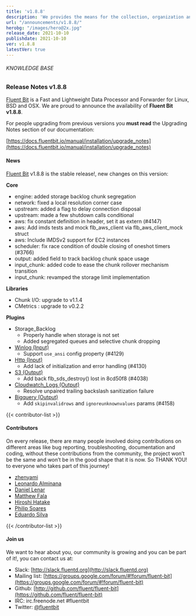 ```yaml
---
title: 'v1.8.8'
description: 'We provides the means for the collection, organization and computerized retrieval of knowledgeand Lightweight Data Forwarder for Linux, BSD and OSX. We are proud to announce the availability of Fluent Bit v1.8.8.'
url: "/announcements/v1.8.8/"
herobg: "/images/hero@2x.jpg"
release_date: 2021-10-10
publishdate: 2021-10-10
ver: v1.8.8
latestVer: true
---
```


###### KNOWLEDGE BASE

### Release Notes v1.8.8

[Fluent Bit](https://fluentbit.io) is a Fast and Lightweight Data Processor and Forwarder for Linux, BSD and OSX. We are proud to announce the availability of **Fluent Bit v1.8.8**.

For people upgrading from previous versions you **must read** the Upgrading Notes section of our documentation:

[https://docs.fluentbit.io/manual/installation/upgrade_notes](https://docs.fluentbit.io/manual/installation/upgrade_notes)

#### News

[Fluent Bit](https://fluentbit.io) v1.8.8 is the stable release!, new changes on this version:



**Core**

* engine: added storage backlog chunk segregation
* network: fixed a local resolution corner case
* upstream: added a flag to delay connection disposal
* upstream: made a few shutdown calls conditional
* aws: fix constant definition in header, set it as extern (#4147)
* aws: Add imds tests and mock flb_aws_client via flb_aws_client_mock struct
* aws: Include IMDSv2 support for EC2 instances
* scheduler: fix race condition of double closing of oneshot timers (#3766)
* output: added field to track backlog chunk space usage
* input_chunk: added code to ease the chunk rollover mechanism transition
* input_chunk: revamped the storage limit implementation



**Libraries**

* Chunk I/O: upgrade to v1.1.4
* CMetrics : upgrade to v0.2.2

**Plugins**

* Storage_Backlog
  * Properly handle when storage is not set
  * Added segregated queues and selective chunk dropping
* [Winlog (Input)](https://docs.fluentbit.io/manual/pipeline/inputs/winlog/)
  * Support `use_ansi` config property (#4129)
* [Http (Input)](https://docs.fluentbit.io/manual/pipeline/inputs/http/)
  * Add lack of initialization and error handling (#4130)
* [S3 (Output)](https://docs.fluentbit.io/manual/pipeline/outputs/s3/)
  * Add back flb_sds_destroy() lost in 8cd50f8 (#4038)
* [Cloudwatch_Logs (Output)](https://docs.fluentbit.io/manual/pipeline/outputs/cloudwatch_logs/)
  * Resolve unpaired trailing backslash sanitization failure
* [Bigquery (Output)](https://docs.fluentbit.io/manual/pipeline/outputs/bigquery/)
  * Add `skipinvalidrows` and `ignoreunknownvalues` params (#4158)



{{< contributor-list >}}

#### Contributors

On every release, there are many people involved doing contributions on different areas like bug reporting, troubleshooting, documentation and coding, without these contributions from the community, the project won’t be the same and won’t be in the good shape that it is now. So THANK YOU! to everyone who takes part of this journey!

* [zhenyami](https://github.com/zhenyami)
* [Leonardo Alminana](https://github.com/leonardo-albertovich)
* [Daniel Lenar](https://github.com/danlenar)
* [Matthew Fala](https://github.com/matthewfala)
* [Hiroshi Hatake](https://github.com/cosmo0920)
* [Philip Soares](https://github.com/psoaresgit)
* [Eduardo Silva](https://github.com/edsiper)

{{< /contributor-list >}}

#### Join us

We want to hear about you, our community is growing and you can be part of it!, you can contact us at:

* Slack: [http://slack.fluentd.org](http://slack.fluentd.org)
* Mailing list: [https://groups.google.com/forum/#!forum/fluent-bit](https://groups.google.com/forum/#!forum/fluent-bit)
* Github: [http://github.com/fluent/fluent-bit](https://github.com/fluent/fluent-bit)
* IRC: irc.freenode.net #fluentbit
* Twitter: [@fluentbit](https://twitter.com/fluentbit)